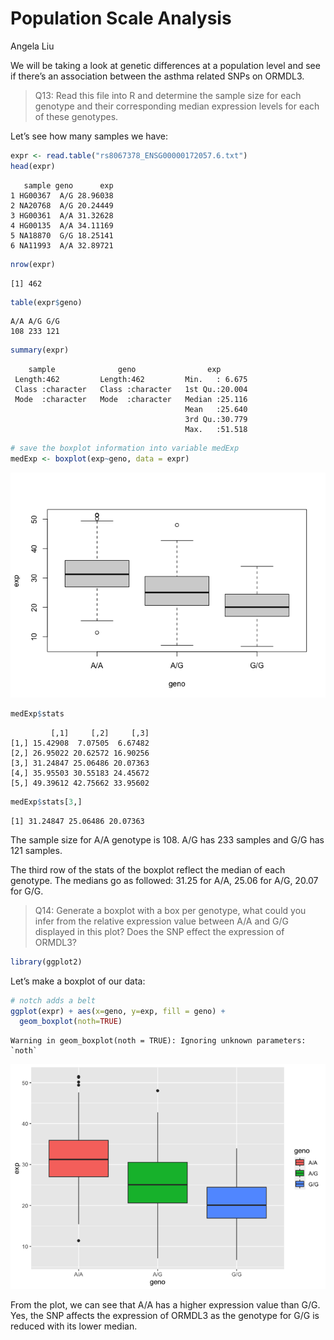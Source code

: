 Population Scale Analysis
================
Angela Liu

We will be taking a look at genetic differences at a population level
and see if there’s an association between the asthma related SNPs on
ORMDL3.

> Q13: Read this file into R and determine the sample size for each
> genotype and their corresponding median expression levels for each of
> these genotypes.

Let’s see how many samples we have:

``` r
expr <- read.table("rs8067378_ENSG00000172057.6.txt")
head(expr)
```

       sample geno      exp
    1 HG00367  A/G 28.96038
    2 NA20768  A/G 20.24449
    3 HG00361  A/A 31.32628
    4 HG00135  A/A 34.11169
    5 NA18870  G/G 18.25141
    6 NA11993  A/A 32.89721

``` r
nrow(expr)
```

    [1] 462

``` r
table(expr$geno)
```


    A/A A/G G/G 
    108 233 121 

``` r
summary(expr)
```

        sample              geno                exp        
     Length:462         Length:462         Min.   : 6.675  
     Class :character   Class :character   1st Qu.:20.004  
     Mode  :character   Mode  :character   Median :25.116  
                                           Mean   :25.640  
                                           3rd Qu.:30.779  
                                           Max.   :51.518  

``` r
# save the boxplot information into variable medExp
medExp <- boxplot(exp~geno, data = expr)
```

![](hw11_files/figure-commonmark/unnamed-chunk-5-1.png)

``` r
medExp$stats
```

             [,1]     [,2]     [,3]
    [1,] 15.42908  7.07505  6.67482
    [2,] 26.95022 20.62572 16.90256
    [3,] 31.24847 25.06486 20.07363
    [4,] 35.95503 30.55183 24.45672
    [5,] 49.39612 42.75662 33.95602

``` r
medExp$stats[3,]
```

    [1] 31.24847 25.06486 20.07363

The sample size for A/A genotype is 108. A/G has 233 samples and G/G has
121 samples.

The third row of the stats of the boxplot reflect the median of each
genotype. The medians go as followed: 31.25 for A/A, 25.06 for A/G,
20.07 for G/G.

> Q14: Generate a boxplot with a box per genotype, what could you infer
> from the relative expression value between A/A and G/G displayed in
> this plot? Does the SNP effect the expression of ORMDL3?

``` r
library(ggplot2)
```

Let’s make a boxplot of our data:

``` r
# notch adds a belt
ggplot(expr) + aes(x=geno, y=exp, fill = geno) +
  geom_boxplot(noth=TRUE)
```

    Warning in geom_boxplot(noth = TRUE): Ignoring unknown parameters: `noth`

![](hw11_files/figure-commonmark/unnamed-chunk-7-1.png)

From the plot, we can see that A/A has a higher expression value than
G/G. Yes, the SNP affects the expression of ORMDL3 as the genotype for
G/G is reduced with its lower median.
